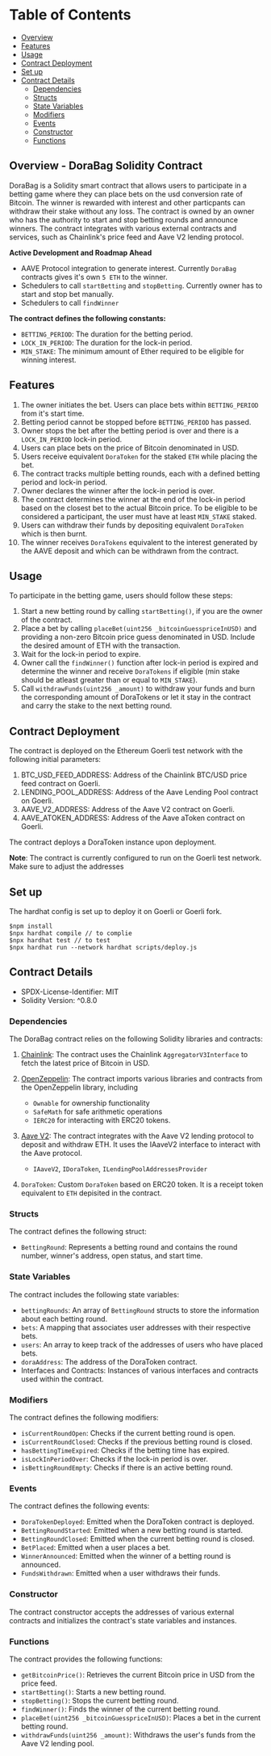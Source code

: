 # Table of Contents
- 	[Overview](#overview)
-   [Features](#features)
-   [Usage](#usage)
-   [Contract Deployment](#contract-deployment)
-   [Set up](#set-up)
-   [Contract Details](#contract-details)
    -   [Dependencies](#dependencies)
    -   [Structs](#structs)
    -   [State Variables](#state-variables)
    -   [Modifiers](#modifiers)
    -   [Events](#events)
    -   [Constructor](#constructor)
    -   [Functions](#functions)


## Overview - DoraBag Solidity Contract

DoraBag is a Solidity smart contract that allows users to participate in a betting game where they can place bets on the usd conversion rate of Bitcoin. The winner is rewarded with interest and other particpants can withdraw their stake without any loss. The contract is owned by an owner who has the authority to start and stop betting rounds and announce winners. The contract integrates with various external contracts and services, such as Chainlink's price feed and Aave V2 lending protocol.

**Active Development and Roadmap Ahead**
- AAVE Protocol integration to generate interest. Currently `DoraBag` contracts gives it's own `5 ETH` to the winner.
- Schedulers to call `startBetting` and `stopBetting`. Currently owner has to start and stop bet manually.
- Schedulers to call `findWinner`

**The contract defines the following constants:**

-   `BETTING_PERIOD`: The duration for the betting period.
-   `LOCK_IN_PERIOD`: The duration for the lock-in period.
-   `MIN_STAKE`: The minimum amount of Ether required to be eligible for winning interest.


## Features

1. The owner initiates the bet. Users can place bets within `BETTING_PERIOD` from it's start time.
2. Betting period cannot be stopped before `BETTING_PERIOD` has passed.
3. Owner stops the bet after the betting period is over and there is a `LOCK_IN_PERIOD` lock-in period.
4. Users can place bets on the price of Bitcoin denominated in USD.
5. Users receive equivalent `DoraToken` for the staked `ETH` while placing the bet.
6. The contract tracks multiple betting rounds, each with a defined betting period and lock-in period.
7. Owner declares the winner after the lock-in period is over.
8. The contract determines the winner at the end of the lock-in period based on the closest bet to the actual Bitcoin price. To be eligible to be considered a participant, the user must have at least `MIN_STAKE` staked.
9. Users can withdraw their funds by depositing equivalent `DoraToken` which is then burnt.
10. The winner receives `DoraTokens` equivalent to the interest generated by the AAVE deposit and which can be withdrawn from the contract.

## Usage

To participate in the betting game, users should follow these steps:

1. Start a new betting round by calling `startBetting()`, if you are the owner of the contract.
2. Place a bet by calling `placeBet(uint256 _bitcoinGuesspriceInUSD)` and providing a non-zero Bitcoin price guess denominated in USD. Include the desired amount of ETH with the transaction.
3. Wait for the lock-in period to expire.
4. Owner call the `findWinner()` function after lock-in period is expired and determine the winner and receive `DoraTokens` if eligible (min stake should be atleast greater than or equal to `MIN_STAKE`).
5. Call `withdrawFunds(uint256 _amount)` to withdraw your funds and burn the corresponding amount of DoraTokens or let it stay in the contract and carry the stake to the next betting round.

## Contract Deployment

The contract is deployed on the Ethereum Goerli test network with the following initial parameters:

1. BTC_USD_FEED_ADDRESS: Address of the Chainlink BTC/USD price feed contract on Goerli.
2. LENDING_POOL_ADDRESS: Address of the Aave Lending Pool contract on Goerli.
3. AAVE_V2_ADDRESS: Address of the Aave V2 contract on Goerli.
4. AAVE_ATOKEN_ADDRESS: Address of the Aave aToken contract on Goerli.

The contract deploys a DoraToken instance upon deployment.

**Note**: The contract is currently configured to run on the Goerli test network. Make sure to adjust the addresses

## Set up

The hardhat config is set up to deploy it on Goerli or Goerli fork. 

```
$npm install
$npx hardhat compile // to complie
$npx hardhat test // to test
$npx hardhat run --network hardhat scripts/deploy.js 
```

## Contract Details

-   SPDX-License-Identifier: MIT
-   Solidity Version: ^0.8.0

### Dependencies

The DoraBag contract relies on the following Solidity libraries and contracts:

1. [Chainlink](https://docs.chain.link/data-feeds/price-feeds): The contract uses the Chainlink `AggregatorV3Interface` to fetch the latest price of Bitcoin in USD.

2. [OpenZeppelin](https://docs.openzeppelin.com/): The contract imports various libraries and contracts from the OpenZeppelin library, including

	-   `Ownable` for ownership functionality
	-   `SafeMath` for safe arithmetic operations
	-   `IERC20` for interacting with ERC20 tokens.

3. [Aave V2](https://docs.aave.com/developers/v/2.0/the-core-protocol/weth-gateway): The contract integrates with the Aave V2 lending protocol to deposit and withdraw ETH. It uses the IAaveV2 interface to interact with the Aave protocol.
    - `IAaveV2`, `IDoraToken`, `ILendingPoolAddressesProvider`
4. `DoraToken`: Custom `DoraToken` based on ERC20 token. It is a receipt token equivalent to `ETH` depisited in the contract.

### Structs

The contract defines the following struct:

-   `BettingRound`: Represents a betting round and contains the round number, winner's address, open status, and start time.

### State Variables

The contract includes the following state variables:

-   `bettingRounds`: An array of `BettingRound` structs to store the information about each betting round.
-   `bets`: A mapping that associates user addresses with their respective bets.
-   `users`: An array to keep track of the addresses of users who have placed bets.
-   `doraAddress`: The address of the DoraToken contract.
-   Interfaces and Contracts: Instances of various interfaces and contracts used within the contract.

### Modifiers

The contract defines the following modifiers:

-   `isCurrentRoundOpen`: Checks if the current betting round is open.
-   `isCurrentRoundClosed`: Checks if the previous betting round is closed.
-   `hasBettingTimeExpired`: Checks if the betting time has expired.
-   `isLockInPeriodOver`: Checks if the lock-in period is over.
-   `isBettingRoundEmpty`: Checks if there is an active betting round.

### Events

The contract defines the following events:

-   `DoraTokenDeployed`: Emitted when the DoraToken contract is deployed.
-   `BettingRoundStarted`: Emitted when a new betting round is started.
-   `BettingRoundClosed`: Emitted when the current betting round is closed.
-   `BetPlaced`: Emitted when a user places a bet.
-   `WinnerAnnounced`: Emitted when the winner of a betting round is announced.
-   `FundsWithdrawn`: Emitted when a user withdraws their funds.

### Constructor

The contract constructor accepts the addresses of various external contracts and initializes the contract's state variables and instances.

### Functions

The contract provides the following functions:

-   `getBitcoinPrice()`: Retrieves the current Bitcoin price in USD from the price feed.
-   `startBetting()`: Starts a new betting round.
-   `stopBetting()`: Stops the current betting round.
-   `findWinner()`: Finds the winner of the current betting round.
-   `placeBet(uint256 _bitcoinGuesspriceInUSD)`: Places a bet in the current betting round.
-   `withdrawFunds(uint256 _amount)`: Withdraws the user's funds from the Aave V2 lending pool.



